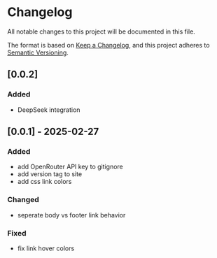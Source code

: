 # Changelog
All notable changes to this project will be documented in this file.

The format is based on [Keep a Changelog](https://keepachangelog.com/en/1.1.0/), and this project adheres to [Semantic Versioning](https://semver.org/spec/v2.0.0.html).

## [0.0.2]
### Added
- DeepSeek integration

## [0.0.1] - 2025-02-27
### Added
- add OpenRouter API key to gitignore
- add version tag to site
- add css link colors

### Changed
- seperate body vs footer link behavior

### Fixed
- fix link hover colors